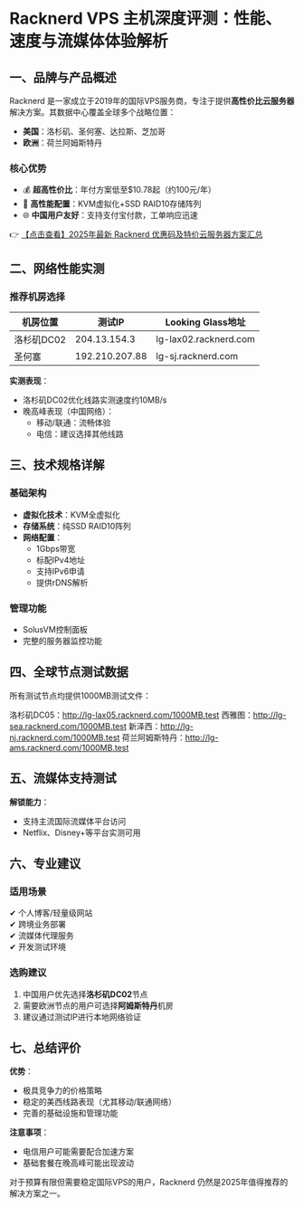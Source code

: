 # Racknerd VPS 主机深度评测：性能、速度与流媒体体验解析

## 一、品牌与产品概述

Racknerd 是一家成立于2019年的国际VPS服务商，专注于提供**高性价比云服务器**解决方案。其数据中心覆盖全球多个战略位置：

- **美国**：洛杉矶、圣何塞、达拉斯、芝加哥
- **欧洲**：荷兰阿姆斯特丹

### 核心优势
- 💰 **超高性价比**：年付方案低至$10.78起（约100元/年）
- 🚀 **高性能配置**：KVM虚拟化+SSD RAID10存储阵列
- 🌐 **中国用户友好**：支持支付宝付款，工单响应迅速

👉 [【点击查看】2025年最新 Racknerd 优惠码及特价云服务器方案汇总](https://bit.ly/Rack_Nerd)

## 二、网络性能实测

### 推荐机房选择
| 机房位置       | 测试IP         | Looking Glass地址          |
|----------------|----------------|---------------------------|
| 洛杉矶DC02     | 204.13.154.3   | lg-lax02.racknerd.com     |
| 圣何塞         | 192.210.207.88 | lg-sj.racknerd.com        |

**实测表现**：
- 洛杉矶DC02优化线路实测速度约10MB/s
- 晚高峰表现（中国网络）：
  - 移动/联通：流畅体验
  - 电信：建议选择其他线路

## 三、技术规格详解

### 基础架构
- **虚拟化技术**：KVM全虚拟化
- **存储系统**：纯SSD RAID10阵列
- **网络配置**：
  - 1Gbps带宽
  - 标配IPv4地址
  - 支持IPv6申请
  - 提供rDNS解析

### 管理功能
- SolusVM控制面板
- 完整的服务器监控功能

## 四、全球节点测试数据

所有测试节点均提供1000MB测试文件：

洛杉矶DC05：http://lg-lax05.racknerd.com/1000MB.test
西雅图：http://lg-sea.racknerd.com/1000MB.test
新泽西：http://lg-nj.racknerd.com/1000MB.test
荷兰阿姆斯特丹：http://lg-ams.racknerd.com/1000MB.test

## 五、流媒体支持测试

**解锁能力**：
- 支持主流国际流媒体平台访问
- Netflix、Disney+等平台实测可用

## 六、专业建议

### 适用场景
✔ 个人博客/轻量级网站  
✔ 跨境业务部署  
✔ 流媒体代理服务  
✔ 开发测试环境  

### 选购建议
1. 中国用户优先选择**洛杉矶DC02**节点
2. 需要欧洲节点的用户可选择**阿姆斯特丹**机房
3. 建议通过测试IP进行本地网络验证

## 七、总结评价

**优势**：
- 极具竞争力的价格策略
- 稳定的美西线路表现（尤其移动/联通网络）
- 完善的基础设施和管理功能

**注意事项**：
- 电信用户可能需要配合加速方案
- 基础套餐在晚高峰可能出现波动

对于预算有限但需要稳定国际VPS的用户，Racknerd 仍然是2025年值得推荐的解决方案之一。